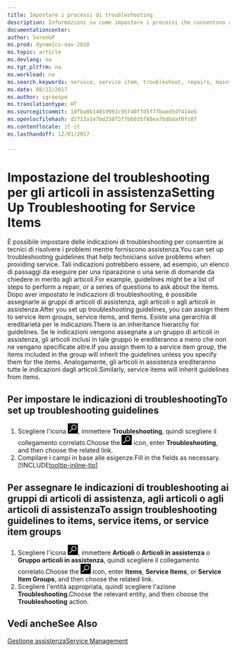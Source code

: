 ```yaml
---
title: Impostare i processi di troubleshooting
description: Informazioni su come impostare i processi che consentono ai rappresentanti dell'assistenza di identificare e risolvere i problemi con gli articoli in assistenza.
documentationcenter: 
author: SorenGP
ms.prod: dynamics-nav-2018
ms.topic: article
ms.devlang: na
ms.tgt_pltfrm: na
ms.workload: na
ms.search.keywords: service, service item, troubleshoot, repairs, maintenance
ms.date: 08/22/2017
ms.author: sgroespe
ms.translationtype: HT
ms.sourcegitcommit: 1dfba8b14019991c95f40ffd5f7fbaed5df414eb
ms.openlocfilehash: d2713a1e7bd25073ffbb035788ea7bdbdaf0fc0f
ms.contentlocale: it-it
ms.lasthandoff: 12/01/2017

---
```


# <a name="setting-up-troubleshooting-for-service-items"></a><span data-ttu-id="68620-103">Impostazione del troubleshooting per gli articoli in assistenza</span><span class="sxs-lookup"><span data-stu-id="68620-103">Setting Up Troubleshooting for Service Items</span></span>
<span data-ttu-id="68620-104">È possibile impostare delle indicazioni di troubleshooting per consentire ai tecnici di risolvere i problemi mentre forniscono assistenza.</span><span class="sxs-lookup"><span data-stu-id="68620-104">You can set up troubleshooting guidelines that help technicians solve problems when providing service.</span></span> <span data-ttu-id="68620-105">Tali indicazioni potrebbero essere, ad esempio, un elenco di passaggi da eseguire per una riparazione o una serie di domande da chiedere in merito agli articoli.</span><span class="sxs-lookup"><span data-stu-id="68620-105">For example, guidelines might be a list of steps to perform a repair, or a series of questions to ask about the items.</span></span> <span data-ttu-id="68620-106">Dopo aver impostato le indicazioni di troubleshooting, è possibile assegnarle ai gruppi di articoli di assistenza, agli articoli o agli articoli in assistenza.</span><span class="sxs-lookup"><span data-stu-id="68620-106">After you set up troubleshooting guidelines, you can assign them to service item groups, service items, and items.</span></span> <span data-ttu-id="68620-107">Esiste una gerarchia di ereditarietà per le indicazioni.</span><span class="sxs-lookup"><span data-stu-id="68620-107">There is an inheritance hierarchy for guidelines.</span></span> <span data-ttu-id="68620-108">Se le indicazioni vengono assegnate a un gruppo di articoli in assistenza, gli articoli inclusi in tale gruppo le erediteranno a meno che non ne vengano specificate altre.</span><span class="sxs-lookup"><span data-stu-id="68620-108">If you assign them to a service item group, the items included in the group will inherit the guidelines unless you specify them for the items.</span></span> <span data-ttu-id="68620-109">Analogamente, gli articoli in assistenza erediteranno tutte le indicazioni dagli articoli.</span><span class="sxs-lookup"><span data-stu-id="68620-109">Similarly, service items will inherit guidelines from items.</span></span>  

## <a name="to-set-up-troubleshooting-guidelines"></a><span data-ttu-id="68620-110">Per impostare le indicazioni di troubleshooting</span><span class="sxs-lookup"><span data-stu-id="68620-110">To set up troubleshooting guidelines</span></span>
1. <span data-ttu-id="68620-111">Scegliere l'icona ![Cerca pagina o report](media/ui-search/search_small.png "icona Cerca pagina o report"), immettere **Troubleshooting**, quindi scegliere il collegamento correlato.</span><span class="sxs-lookup"><span data-stu-id="68620-111">Choose the ![Search for Page or Report](media/ui-search/search_small.png "Search for Page or Report icon") icon, enter **Troubleshooting**, and then choose the related link.</span></span>  
2. <span data-ttu-id="68620-112">Compilare i campi in base alle esigenze.</span><span class="sxs-lookup"><span data-stu-id="68620-112">Fill in the fields as necessary.</span></span> [!INCLUDE[tooltip-inline-tip](includes/tooltip-inline-tip_md.md)]  

## <a name="to-assign-troubleshooting-guidelines-to-items-service-items-or-service-item-groups"></a><span data-ttu-id="68620-113">Per assegnare le indicazioni di troubleshooting ai gruppi di articoli di assistenza, agli articoli o agli articoli di assistenza</span><span class="sxs-lookup"><span data-stu-id="68620-113">To assign troubleshooting guidelines to items, service items, or service item groups</span></span>
1. <span data-ttu-id="68620-114">Scegliere l'icona ![Cerca pagina o report](media/ui-search/search_small.png "icona Cerca pagina o report"), immettere **Articoli** o **Articoli in assistenza** o **Gruppo articoli in assistenza**, quindi scegliere il collegamento correlato.</span><span class="sxs-lookup"><span data-stu-id="68620-114">Choose the ![Search for Page or Report](media/ui-search/search_small.png "Search for Page or Report icon") icon, enter **Items**, **Service Items**, or **Service Item Groups**, and then choose the related link.</span></span>  
2. <span data-ttu-id="68620-115">Scegliere l'entità appropriata, quindi scegliere l'azione **Troubleshooting**.</span><span class="sxs-lookup"><span data-stu-id="68620-115">Choose the relevant entity, and then choose the **Troubleshooting** action.</span></span>  

## <a name="see-also"></a><span data-ttu-id="68620-116">Vedi anche</span><span class="sxs-lookup"><span data-stu-id="68620-116">See Also</span></span>
[<span data-ttu-id="68620-117">Gestione assistenza</span><span class="sxs-lookup"><span data-stu-id="68620-117">Service Management</span></span>](service-service.md)
